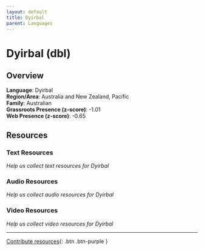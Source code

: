 ```yaml
---
layout: default
title: Dyirbal
parent: Languages
---
```


# Dyirbal (dbl)

## Overview

**Language**: Dyirbal  
**Region/Area**: Australia and New Zealand, Pacific  
**Family**: Australian  
**Grassroots Presence (z-score)**: -1.01  
**Web Presence (z-score)**: -0.65  

## Resources

### Text Resources
*Help us collect text resources for Dyirbal*

### Audio Resources
*Help us collect audio resources for Dyirbal*

### Video Resources
*Help us collect video resources for Dyirbal*

---

[Contribute resources](https://forms.office.com/e/1SfLJx3u1r){: .btn .btn-purple }
